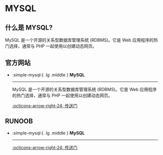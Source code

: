 # MYSQL

## 什么是 MYSQL?

MySQL 是一个开源的关系型数据库管理系统 (RDBMS)。它是 Web 应用程序的热门选择，通常与 PHP 一起使用以创建动态网页。

## 官方网站

<div class="grid cards" markdown>

-   :simple-mysql:{ .lg .middle } __MySQL__
    
    ---

    MySQL 是一个开源的关系型数据库管理系统 (RDBMS)。它是 Web 应用程序的热门选择，通常与 PHP 一起使用以创建动态网页。
    
    [:octicons-arrow-right-24: <a href="https://www.mysql.com/" target="_blank"> 传送门 </a>](#)

</div>

## RUNOOB

<div class="grid cards" markdown>

-   :simple-mysql:{ .lg .middle } __MySQL__
    
    ---

    [:octicons-arrow-right-24: <a href="https://www.runoob.com/mysql/mysql-tutorial.html" target="_blank"> 传送门 </a>](#)

</div>